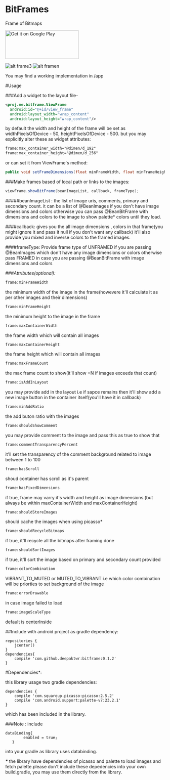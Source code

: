 # BitFrames
Frame of Bitmaps


<a href='https://play.google.com/store/apps/details?id=proj.me.bitframedemo&utm_source=global_co&utm_medium=prtnr&utm_content=Mar2515&utm_campaign=PartBadge&pcampaignid=MKT-Other-global-all-co-prtnr-py-PartBadge-Mar2515-1'><img alt='Get it on Google Play' src='https://play.google.com/intl/en_us/badges/images/generic/en_badge_web_generic.png' width='232' height='90'/></a>







![alt frame3](http://oi68.tinypic.com/30a9mpu.jpg)                                                                                                                                   ![alt framen](http://oi66.tinypic.com/n4caya.jpg)



You may find a working implementation in /app


#Usage


###Add a widget to the layout file-

```xml
<proj.me.bitframe.ViewFrame
  android:id="@+id/view_frame"
  android:layout_width="wrap_content"
  android:layout_height="wrap_content"/>
```


by default the width and height of the frame will be set as widthPixelsOfDevice - 50, heightPixelsOfDevice - 500.
but you may explicitly alter these as widget attributes:

```xml
frame:max_container_width="@dimen/d_192"
frame:max_container_height="@dimen/d_256"
```

or can set it from ViewFrame's method:

```java
public void setFrameDimensions(float minFrameWidth, float minFrameHeight, float maxContainerWidth, float maxContainerHeight);
```



###Make frames based of local path or links to the images:

```java
viewFrame.showBitFrame(beanImageList, callback, frameType);
```

#####beanImageList :
the list of image uris, comments, primary and secondary count.
it can be a list of @BeanImages if you don't have image dimensions and colors otherwise you can pass @BeanBitFrame with dimensions and colors to the image to show palette* colors until they load.

####callback:
gives you the all image dimensions , colors in that frame(you might ignore it and pass it null if you don't want any callback)
it'll also provide you mixed and inverse colors to the framed images.

####frameType:
Provide frame type of UNFRAMED if you are passing @BeanImages which don't have any image dimensions or colors
otherwise pass FRAMED in case you are passing @BeanBitFrame with image dimensions and colors


###*_Attributes(optional):_*

```xml
frame:minFrameWidth
```
the minimum width of the image in the frame(howevere it'll calculate it as per other images and their dimensions)

```xml
frame:minFrameHeight
```
the minimum height to the image in the frame

```xml
frame:maxContainerWidth
```
the frame width which will contain all images

```xml
frame:maxContainerHeight
```
the frame height which will contain all images

```xml
frame:maxFrameCount
```
the max frame count to show(it'll show +N if images exceeds that count)

```xml
frame:isAddInLayout
```
you may provide add in the layout i.e if sapce remains then it'll show add a new image button in the container itself(you'll have it in callback)

```xml
frame:minAddRatio
```
the add buton ratio with the images

```xml
frame:shouldShowComment
```
you may provide comment to the image and pass this as true to show that

```xml
frame:commentTransparencyPercent
```
it'll set the transparency of the comment background related to image between 1 to 100

```xml
frame:hasScroll
```
shoud container has scroll as it's parent

```xml
frame:hasFixedDimensions
```
if true, frame may varry it's width and height as image dimensions.(but always be within maxContainerWidth and maxContainerHeight)

```xml
frame:shouldStoreImages
```
should cache the images when using picasso*

```xml
frame:shouldRecycleBitmaps
```
if true, it'll recycle all the bitmaps after framing done

```xml
frame:shouldSortImages
```
if true, it'll sort the image based on primary and secondary count provided

```xml
frame:colorCombination
```
VIBRANT_TO_MUTED or MUTED_TO_VIBRANT i.e which color combination will be priorties to set background of the image

```xml
frame:errorDrawable
```
in case image failed to load

```xml
frame:imageScaleType
```
default is centerInside





##Include with android project as gradle dependency:

```code
repositories {
    jcenter()
}
dependencies{
    compile 'com.github.deepaktwr:bitframe:0.1.2'
}
```




#Dependencies*:

this library usage two gradle dependencies:
```code
dependencies {
    compile 'com.squareup.picasso:picasso:2.5.2'
    compile 'com.android.support:palette-v7:23.2.1'
}
```

which has been included in the library.




###Note :
include
```code
dataBinding{
        enabled = true;
   }
```

into your gradle as library uses databinding.

**_*_** the library have dependencies of picasso and palette to load images and fetch palette.please don't include these depedencies into your own build.gradle, you may use them directly from the library.
